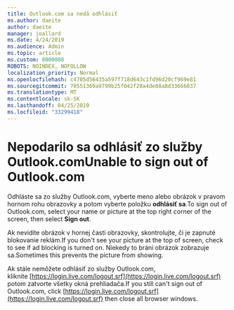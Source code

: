 ```yaml
---
title: Outlook.com sa nedá odhlásiť
ms.author: daeite
author: daeite
manager: joallard
ms.date: 4/24/2019
ms.audience: Admin
ms.topic: article
ms.custom: 8000008
ROBOTS: NOINDEX, NOFOLLOW
localization_priority: Normal
ms.openlocfilehash: c4705d56435a597f718d643c1fd96d20cf969e81
ms.sourcegitcommit: 70551369a9799b25f042f20a4de88a8d33666037
ms.translationtype: MT
ms.contentlocale: sk-SK
ms.lasthandoff: 04/25/2019
ms.locfileid: "33299418"
---
```

# <a name="unable-to-sign-out-of-outlookcom"></a><span data-ttu-id="9e5c8-102">Nepodarilo sa odhlásiť zo služby Outlook.com</span><span class="sxs-lookup"><span data-stu-id="9e5c8-102">Unable to sign out of Outlook.com</span></span>

<span data-ttu-id="9e5c8-103">Odhláste sa zo služby Outlook.com, vyberte meno alebo obrázok v pravom hornom rohu obrazovky a potom vyberte položku **odhlásiť sa**.</span><span class="sxs-lookup"><span data-stu-id="9e5c8-103">To sign out of Outlook.com, select your name or picture at the top right corner of the screen, then select **Sign out**.</span></span>

<span data-ttu-id="9e5c8-104">Ak nevidíte obrázok v hornej časti obrazovky, skontrolujte, či je zapnuté blokovanie reklám.</span><span class="sxs-lookup"><span data-stu-id="9e5c8-104">If you don't see your picture at the top of screen, check to see if ad blocking is turned on.</span></span> <span data-ttu-id="9e5c8-105">Niekedy to bráni obrázok zobrazuje sa.</span><span class="sxs-lookup"><span data-stu-id="9e5c8-105">Sometimes this prevents the picture from showing.</span></span>

<span data-ttu-id="9e5c8-106">Ak stále nemôžete odhlásiť zo služby Outlook.com, kliknite [https://login.live.com/logout.srf](https://login.live.com/logout.srf) potom zatvorte všetky okná prehliadača.</span><span class="sxs-lookup"><span data-stu-id="9e5c8-106">If you still can't sign out of Outlook.com, click [https://login.live.com/logout.srf](https://login.live.com/logout.srf) then close all browser windows.</span></span>